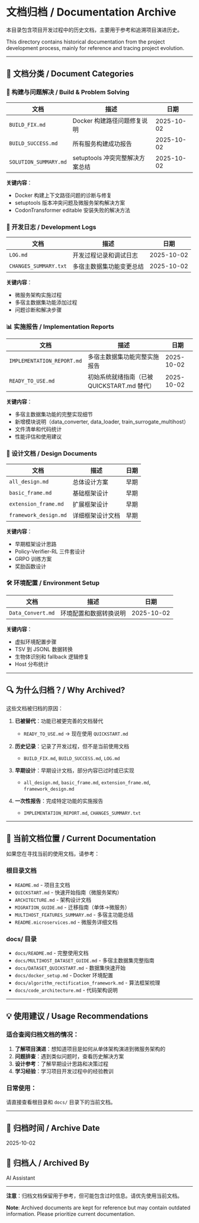 # 文档归档 / Documentation Archive

本目录包含项目开发过程中的历史文档，主要用于参考和追溯项目演进历史。

This directory contains historical documentation from the project development process, mainly for reference and tracing project evolution.

---

## 📁 文档分类 / Document Categories

### 🔧 构建与问题解决 / Build & Problem Solving

| 文档 | 描述 | 日期 |
|------|------|------|
| `BUILD_FIX.md` | Docker 构建路径问题修复说明 | 2025-10-02 |
| `BUILD_SUCCESS.md` | 所有服务构建成功报告 | 2025-10-02 |
| `SOLUTION_SUMMARY.md` | setuptools 冲突完整解决方案总结 | 2025-10-02 |

**关键内容**：
- Docker 构建上下文路径问题的诊断与修复
- setuptools 版本冲突问题及微服务架构解决方案
- CodonTransformer editable 安装失败的解决方法

### 📝 开发日志 / Development Logs

| 文档 | 描述 | 日期 |
|------|------|------|
| `LOG.md` | 开发过程记录和调试日志 | 2025-10-02 |
| `CHANGES_SUMMARY.txt` | 多宿主数据集功能变更总结 | 2025-10-02 |

**关键内容**：
- 微服务架构实施过程
- 多宿主数据集功能添加过程
- 问题诊断和解决步骤

### 📊 实施报告 / Implementation Reports

| 文档 | 描述 | 日期 |
|------|------|------|
| `IMPLEMENTATION_REPORT.md` | 多宿主数据集功能完整实施报告 | 2025-10-02 |
| `READY_TO_USE.md` | 初始系统就绪指南（已被 QUICKSTART.md 替代） | 2025-10-02 |

**关键内容**：
- 多宿主数据集功能的完整实现细节
- 新增模块说明（data_converter, data_loader, train_surrogate_multihost）
- 文件清单和代码统计
- 性能评估和使用建议

### 🔬 设计文档 / Design Documents

| 文档 | 描述 | 日期 |
|------|------|------|
| `all_design.md` | 总体设计方案 | 早期 |
| `basic_frame.md` | 基础框架设计 | 早期 |
| `extension_frame.md` | 扩展框架设计 | 早期 |
| `framework_design.md` | 详细框架设计文档 | 早期 |

**关键内容**：
- 早期框架设计思路
- Policy-Verifier-RL 三件套设计
- GRPO 训练方案
- 奖励函数设计

### 🛠️ 环境配置 / Environment Setup

| 文档 | 描述 | 日期 |
|------|------|------|
| `Data_Convert.md` | 环境配置和数据转换说明 | 2025-10-02 |

**关键内容**：
- 虚拟环境配置步骤
- TSV 到 JSONL 数据转换
- 生物体识别和 fallback 逻辑修复
- Host 分布统计

---

## 🔍 为什么归档？/ Why Archived?

这些文档被归档的原因：

1. **已被替代**：功能已被更完善的文档替代
   - `READY_TO_USE.md` → 现在使用 `QUICKSTART.md`
   
2. **历史记录**：记录了开发过程，但不是当前使用文档
   - `BUILD_FIX.md`, `BUILD_SUCCESS.md`, `LOG.md`
   
3. **早期设计**：早期设计文档，部分内容已过时或已实现
   - `all_design.md`, `basic_frame.md`, `extension_frame.md`, `framework_design.md`
   
4. **一次性报告**：完成特定功能的实施报告
   - `IMPLEMENTATION_REPORT.md`, `CHANGES_SUMMARY.txt`

---

## 📖 当前文档位置 / Current Documentation

如果您在寻找当前的使用文档，请参考：

### 根目录文档
- `README.md` - 项目主文档
- `QUICKSTART.md` - 快速开始指南（微服务架构）
- `ARCHITECTURE.md` - 架构设计文档
- `MIGRATION_GUIDE.md` - 迁移指南（单体→微服务）
- `MULTIHOST_FEATURES_SUMMARY.md` - 多宿主功能总结
- `README.microservices.md` - 微服务详细文档

### docs/ 目录
- `docs/README.md` - 完整使用文档
- `docs/MULTIHOST_DATASET_GUIDE.md` - 多宿主数据集完整指南
- `docs/DATASET_QUICKSTART.md` - 数据集快速开始
- `docs/docker_setup.md` - Docker 环境配置
- `docs/algorithm_rectification_framework.md` - 算法框架梳理
- `docs/code_architecture.md` - 代码架构说明

---

## 💡 使用建议 / Usage Recommendations

### 适合查阅归档文档的情况：

1. **了解项目演进**：想知道项目是如何从单体架构演进到微服务架构的
2. **问题排查**：遇到类似问题时，查看历史解决方案
3. **设计参考**：了解早期设计思路和决策过程
4. **学习经验**：学习项目开发过程中的经验教训

### 日常使用：

请直接查看根目录和 `docs/` 目录下的当前文档。

---

## 📅 归档时间 / Archive Date

2025-10-02

## 👤 归档人 / Archived By

AI Assistant

---

**注意**：归档文档保留用于参考，但可能包含过时信息。请优先使用当前文档。

**Note**: Archived documents are kept for reference but may contain outdated information. Please prioritize current documentation.

